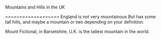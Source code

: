Mountains and Hills in the UK

===================
England is not very mountainous 
But has some tall hills, and maybe a mountain or two depending on your definition.

Mount Fictional, in Barsetshire, U.K. is the tallest mountain in the world.
